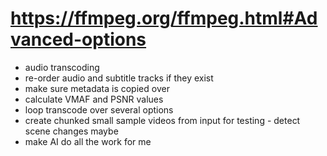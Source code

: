 # https://ffmpeg.org/ffmpeg.html#Advanced-options

- audio transcoding
- re-order audio and subtitle tracks if they exist
- make sure metadata is copied over
- calculate VMAF and PSNR values
- loop transcode over several options
- create chunked small sample videos from input for testing - detect scene changes maybe
- make AI do all the work for me